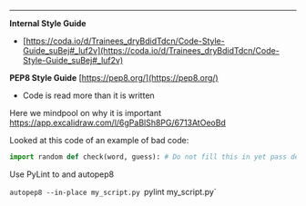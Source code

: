 ___
__Internal Style Guide__
- [https://coda.io/d/Trainees_dryBdidTdcn/Code-Style-Guide_suBej#_luf2v](https://coda.io/d/Trainees_dryBdidTdcn/Code-Style-Guide_suBej#_luf2v)

__PEP8 Style Guide__
[https://pep8.org/](https://pep8.org/)

- Code is read more than it is written

Here we mindpool on why it is important
https://app.excalidraw.com/l/6gPaBlSh8PG/6713AtOeoBd

Looked at this code of an example of bad code:
```python
import random def check(word, guess): # Do not fill this in yet pass def gen_wor(wlist): return random.choice(wlist) def func(): i = gen_wor() go = 5 while go > 0: input1 = input("Enter your guess: ") if len(i) != 5: print("Please enter a 5-letter word.") continue result = check(i, input1) print(' '.join(result)) if input1 == i: print("Congratulations! You've guessed the word.") return go -= 1 print(f"Sorry, you didn't guess the word. The word was {i}.") list2 = ["apple", "place", "grape", "chair", "spear", "green", "plant", "house", "water", "money", "tiger", "panda"] func(list2)
```

Use PyLint to and autopep8


`autopep8 --in-place my_script.py
`pylint my_script.py`